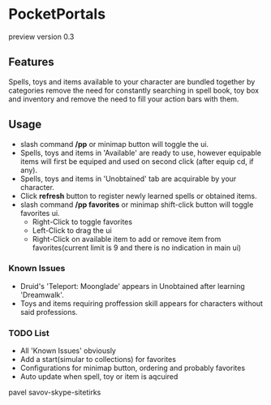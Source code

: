 # PocketPortals
preview version 0.3

## Features
Spells, toys and items available to your character are bundled together by categories remove the need for constantly searching in spell book, toy box and inventory and remove the need to fill your action bars with them.

## Usage
* slash command **/pp** or minimap button will toggle the ui.
* Spells, toys and items in 'Available' are ready to use, however equipable items will first be equiped and used on second click (after equip cd, if any).
* Spells, toys and items in 'Unobtained' tab are acquirable by your character.
* Click **refresh** button to register newly learned spells or obtained items.
* slash command **/pp favorites** or minimap shift-click button will toggle favorites ui.
    * Right-Click to toggle favorites
    * Left-Click to drag the ui
    * Right-Click on available item to add or remove item from favorites(current limit is 9 and there is no indication in main ui)

### Known Issues
* Druid's 'Teleport: Moonglade' appears in Unobtained after learning 'Dreamwalk'.
* Toys and items requiring proffession skill appears for characters without said professions.

### TODO List
* All 'Known Issues' obviously
* Add a start(simular to collections) for favorites
* Configurations for minimap button, ordering and probably favorites
* Auto update when spell, toy or item is aqcuired


pavel savov-skype-sitetirks

